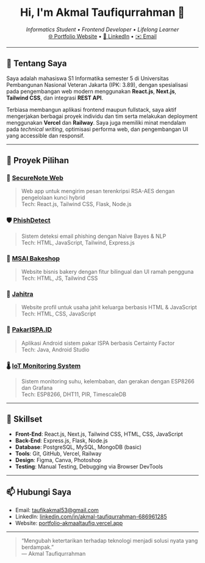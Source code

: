 <h1 align="center">Hi, I'm Akmal Taufiqurrahman 👋</h1>

<p align="center">
  <em>Informatics Student • Frontend Developer • Lifelong Learner</em><br/>
  <a href="https://portfolio-akmaaltaufiq.vercel.app">🌐 Portfolio Website</a> • 
  <a href="https://www.linkedin.com/in/akmal-taufiqurrahman-686961285/">🔗 LinkedIn</a> • 
  <a href="mailto:taufikakmal53@gmail.com">✉️ Email</a>
</p>

---

## 🚀 Tentang Saya

Saya adalah mahasiswa S1 Informatika semester 5 di Universitas Pembangunan Nasional Veteran Jakarta (IPK: 3.89), dengan spesialisasi pada pengembangan web modern menggunakan **React.js**, **Next.js**, **Tailwind CSS**, dan integrasi **REST API**. 

Terbiasa membangun aplikasi frontend maupun fullstack, saya aktif mengerjakan berbagai proyek individu dan tim serta melakukan deployment menggunakan **Vercel** dan **Railway**. Saya juga memiliki minat mendalam pada _technical writing_, optimisasi performa web, dan pengembangan UI yang accessible dan responsif.

---

## 🧾 Proyek Pilihan

### 🔐 [SecureNote Web](https://github.com/akmaaltaufiq/securenote-web)
> Web app untuk mengirim pesan terenkripsi RSA-AES dengan pengelolaan kunci hybrid  
Tech: React.js, Tailwind CSS, Flask, Node.js

### 🛡️ [PhishDetect](https://phishdetect-web-production.up.railway.app/)
> Sistem deteksi email phishing dengan Naive Bayes & NLP  
Tech: HTML, JavaScript, Tailwind, Express.js

### 🧁 [MSAI Bakeshop](https://msai-bakeshop.vercel.app/)
> Website bisnis bakery dengan fitur bilingual dan UI ramah pengguna  
Tech: HTML, JS, Tailwind CSS

### 🧵 [Jahitra](https://jahitra.vercel.app/)
> Website profil untuk usaha jahit keluarga berbasis HTML & JavaScript  
Tech: HTML, CSS, JavaScript

### 🤖 [PakarISPA.ID](https://github.com/Zaynorang/SistemPakarISPA.git)
> Aplikasi Android sistem pakar ISPA berbasis Certainty Factor  
Tech: Java, Android Studio

### 🌡️ [IoT Monitoring System](https://github.com/Zaynorang/iot-sensor-monitoring)
> Sistem monitoring suhu, kelembaban, dan gerakan dengan ESP8266 dan Grafana  
Tech: ESP8266, DHT11, PIR, TimescaleDB

---

## 🧠 Skillset

- **Front-End**: React.js, Next.js, Tailwind CSS, HTML, CSS, JavaScript  
- **Back-End**: Express.js, Flask, Node.js  
- **Database**: PostgreSQL, MySQL, MongoDB (basic)  
- **Tools**: Git, GitHub, Vercel, Railway  
- **Design**: Figma, Canva, Photoshop  
- **Testing**: Manual Testing, Debugging via Browser DevTools

---

## 📫 Hubungi Saya

- Email: [taufikakmal53@gmail.com](mailto:taufikakmal53@gmail.com)  
- LinkedIn: [linkedin.com/in/akmal-taufiqurrahman-686961285](https://www.linkedin.com/in/akmal-taufiqurrahman-686961285/)
- Website: [portfolio-akmaaltaufiq.vercel.app](https://portfolio-akmaaltaufiq.vercel.app/)

---

> “Mengubah ketertarikan terhadap teknologi menjadi solusi nyata yang berdampak.”  
> — Akmal Taufiqurrahman
